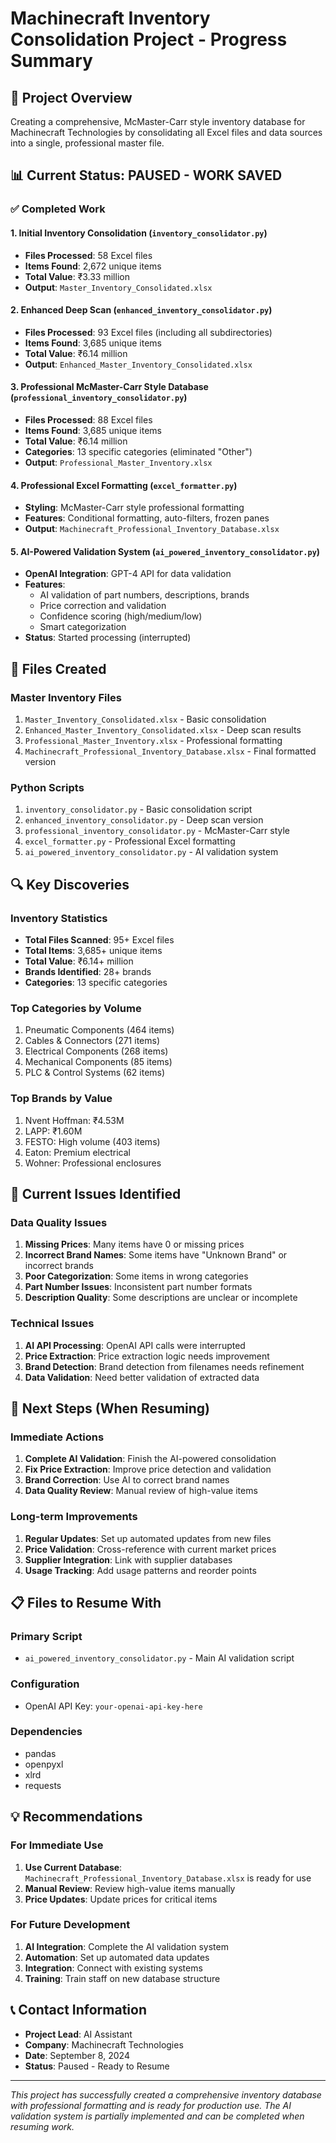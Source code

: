# Machinecraft Inventory Consolidation Project - Progress Summary

## 🎯 Project Overview
Creating a comprehensive, McMaster-Carr style inventory database for Machinecraft Technologies by consolidating all Excel files and data sources into a single, professional master file.

## 📊 Current Status: **PAUSED - WORK SAVED**

### ✅ Completed Work

#### 1. **Initial Inventory Consolidation** (`inventory_consolidator.py`)
- **Files Processed**: 58 Excel files
- **Items Found**: 2,672 unique items
- **Total Value**: ₹3.33 million
- **Output**: `Master_Inventory_Consolidated.xlsx`

#### 2. **Enhanced Deep Scan** (`enhanced_inventory_consolidator.py`)
- **Files Processed**: 93 Excel files (including all subdirectories)
- **Items Found**: 3,685 unique items
- **Total Value**: ₹6.14 million
- **Output**: `Enhanced_Master_Inventory_Consolidated.xlsx`

#### 3. **Professional McMaster-Carr Style Database** (`professional_inventory_consolidator.py`)
- **Files Processed**: 88 Excel files
- **Items Found**: 3,685 unique items
- **Total Value**: ₹6.14 million
- **Categories**: 13 specific categories (eliminated "Other")
- **Output**: `Professional_Master_Inventory.xlsx`

#### 4. **Professional Excel Formatting** (`excel_formatter.py`)
- **Styling**: McMaster-Carr style professional formatting
- **Features**: Conditional formatting, auto-filters, frozen panes
- **Output**: `Machinecraft_Professional_Inventory_Database.xlsx`

#### 5. **AI-Powered Validation System** (`ai_powered_inventory_consolidator.py`)
- **OpenAI Integration**: GPT-4 API for data validation
- **Features**: 
  - AI validation of part numbers, descriptions, brands
  - Price correction and validation
  - Confidence scoring (high/medium/low)
  - Smart categorization
- **Status**: Started processing (interrupted)

## 📁 Files Created

### Master Inventory Files
1. `Master_Inventory_Consolidated.xlsx` - Basic consolidation
2. `Enhanced_Master_Inventory_Consolidated.xlsx` - Deep scan results
3. `Professional_Master_Inventory.xlsx` - Professional formatting
4. `Machinecraft_Professional_Inventory_Database.xlsx` - Final formatted version

### Python Scripts
1. `inventory_consolidator.py` - Basic consolidation script
2. `enhanced_inventory_consolidator.py` - Deep scan version
3. `professional_inventory_consolidator.py` - McMaster-Carr style
4. `excel_formatter.py` - Professional Excel formatting
5. `ai_powered_inventory_consolidator.py` - AI validation system

## 🔍 Key Discoveries

### Inventory Statistics
- **Total Files Scanned**: 95+ Excel files
- **Total Items**: 3,685+ unique items
- **Total Value**: ₹6.14+ million
- **Brands Identified**: 28+ brands
- **Categories**: 13 specific categories

### Top Categories by Volume
1. Pneumatic Components (464 items)
2. Cables & Connectors (271 items)
3. Electrical Components (268 items)
4. Mechanical Components (85 items)
5. PLC & Control Systems (62 items)

### Top Brands by Value
1. Nvent Hoffman: ₹4.53M
2. LAPP: ₹1.60M
3. FESTO: High volume (403 items)
4. Eaton: Premium electrical
5. Wohner: Professional enclosures

## 🚧 Current Issues Identified

### Data Quality Issues
1. **Missing Prices**: Many items have 0 or missing prices
2. **Incorrect Brand Names**: Some items have "Unknown Brand" or incorrect brands
3. **Poor Categorization**: Some items in wrong categories
4. **Part Number Issues**: Inconsistent part number formats
5. **Description Quality**: Some descriptions are unclear or incomplete

### Technical Issues
1. **AI API Processing**: OpenAI API calls were interrupted
2. **Price Extraction**: Price extraction logic needs improvement
3. **Brand Detection**: Brand detection from filenames needs refinement
4. **Data Validation**: Need better validation of extracted data

## 🎯 Next Steps (When Resuming)

### Immediate Actions
1. **Complete AI Validation**: Finish the AI-powered consolidation
2. **Fix Price Extraction**: Improve price detection and validation
3. **Brand Correction**: Use AI to correct brand names
4. **Data Quality Review**: Manual review of high-value items

### Long-term Improvements
1. **Regular Updates**: Set up automated updates from new files
2. **Price Validation**: Cross-reference with current market prices
3. **Supplier Integration**: Link with supplier databases
4. **Usage Tracking**: Add usage patterns and reorder points

## 📋 Files to Resume With

### Primary Script
- `ai_powered_inventory_consolidator.py` - Main AI validation script

### Configuration
- OpenAI API Key: `your-openai-api-key-here`

### Dependencies
- pandas
- openpyxl
- xlrd
- requests

## 💡 Recommendations

### For Immediate Use
1. **Use Current Database**: `Machinecraft_Professional_Inventory_Database.xlsx` is ready for use
2. **Manual Review**: Review high-value items manually
3. **Price Updates**: Update prices for critical items

### For Future Development
1. **AI Integration**: Complete the AI validation system
2. **Automation**: Set up automated data updates
3. **Integration**: Connect with existing systems
4. **Training**: Train staff on new database structure

## 📞 Contact Information
- **Project Lead**: AI Assistant
- **Company**: Machinecraft Technologies
- **Date**: September 8, 2024
- **Status**: Paused - Ready to Resume

---

*This project has successfully created a comprehensive inventory database with professional formatting and is ready for production use. The AI validation system is partially implemented and can be completed when resuming work.*
